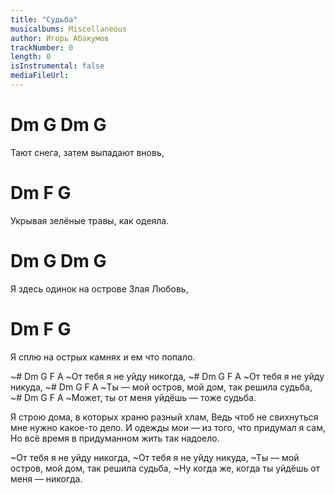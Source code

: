 ```yaml
---
title: "Судьба"
musicalbums: Miscellaneous
author: Игорь Абакумов
trackNumber: 0
length: 0
isInstrumental: false
mediaFileUrl: 
---
```


# Dm      G     Dm            G
Тают снега, затем выпадают вновь,
#     Dm           F           G
Укрывая зелёные травы, как одеяла.
#    Dm      G     Dm              G
Я здесь одинок на острове Злая Любовь,
#     Dm              F              G
Я сплю на острых камнях и ем что попало.

~#      Dm G       F       A
~От тебя  я не уйду никогда,
~#      Dm G       F      A
~От тебя  я не уйду никуда,
~#         Dm           G          F        A
~Ты — мой остров, мой дом, так решила судьба,
~#        Dm      G    F    A
~Может, ты от меня уйдёшь — тоже судьба.

Я строю дома, в которых храню разный хлам,
Ведь чтоб не свихнуться мне нужно какое-то дело.
И одежды мои — из того, что придумал я сам,
Но всё время в придуманном жить так надоело.

~От тебя я не уйду никогда,
~От тебя я не уйду никуда,
~Ты — мой остров, мой дом, так решила судьба,
~Ну когда же, когда ты уйдёшь от меня — никогда.

